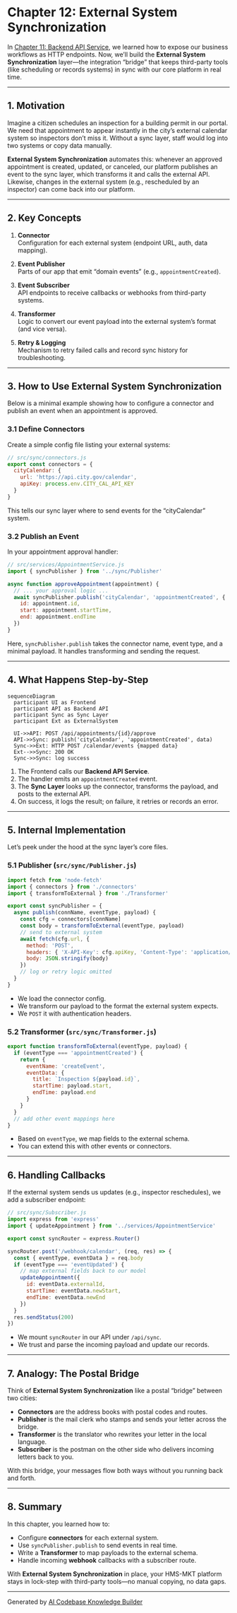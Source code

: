 # Chapter 12: External System Synchronization

In [Chapter 11: Backend API Service](11_backend_api_service_.md), we learned how to expose our business workflows as HTTP endpoints. Now, we’ll build the **External System Synchronization** layer—the integration “bridge” that keeps third-party tools (like scheduling or records systems) in sync with our core platform in real time.

---

## 1. Motivation

Imagine a citizen schedules an inspection for a building permit in our portal. We need that appointment to appear instantly in the city’s external calendar system so inspectors don’t miss it. Without a sync layer, staff would log into two systems or copy data manually.

**External System Synchronization** automates this: whenever an approved appointment is created, updated, or canceled, our platform publishes an event to the sync layer, which transforms it and calls the external API. Likewise, changes in the external system (e.g., rescheduled by an inspector) can come back into our platform.

---

## 2. Key Concepts

1. **Connector**  
   Configuration for each external system (endpoint URL, auth, data mapping).

2. **Event Publisher**  
   Parts of our app that emit “domain events” (e.g., `appointmentCreated`).

3. **Event Subscriber**  
   API endpoints to receive callbacks or webhooks from third-party systems.

4. **Transformer**  
   Logic to convert our event payload into the external system’s format (and vice versa).

5. **Retry & Logging**  
   Mechanism to retry failed calls and record sync history for troubleshooting.

---

## 3. How to Use External System Synchronization

Below is a minimal example showing how to configure a connector and publish an event when an appointment is approved.

### 3.1 Define Connectors

Create a simple config file listing your external systems:

```js
// src/sync/connectors.js
export const connectors = {
  cityCalendar: {
    url: 'https://api.city.gov/calendar',
    apiKey: process.env.CITY_CAL_API_KEY
  }
}
```
This tells our sync layer where to send events for the “cityCalendar” system.

### 3.2 Publish an Event

In your appointment approval handler:

```js
// src/services/AppointmentService.js
import { syncPublisher } from '../sync/Publisher'

async function approveAppointment(appointment) {
  // ... your approval logic ...
  await syncPublisher.publish('cityCalendar', 'appointmentCreated', {
    id: appointment.id,
    start: appointment.startTime,
    end: appointment.endTime
  })
}
```
Here, `syncPublisher.publish` takes the connector name, event type, and a minimal payload. It handles transforming and sending the request.

---

## 4. What Happens Step-by-Step

```mermaid
sequenceDiagram
  participant UI as Frontend
  participant API as Backend API
  participant Sync as Sync Layer
  participant Ext as ExternalSystem

  UI->>API: POST /api/appointments/{id}/approve
  API->>Sync: publish('cityCalendar', 'appointmentCreated', data)
  Sync->>Ext: HTTP POST /calendar/events {mapped data}
  Ext-->>Sync: 200 OK
  Sync->>Sync: log success
```

1. The Frontend calls our **Backend API Service**.  
2. The handler emits an `appointmentCreated` event.  
3. The **Sync Layer** looks up the connector, transforms the payload, and posts to the external API.  
4. On success, it logs the result; on failure, it retries or records an error.

---

## 5. Internal Implementation

Let’s peek under the hood at the sync layer’s core files.

### 5.1 Publisher (`src/sync/Publisher.js`)

```js
import fetch from 'node-fetch'
import { connectors } from './connectors'
import { transformToExternal } from './Transformer'

export const syncPublisher = {
  async publish(connName, eventType, payload) {
    const cfg = connectors[connName]
    const body = transformToExternal(eventType, payload)
    // send to external system
    await fetch(cfg.url, {
      method: 'POST',
      headers: { 'X-API-Key': cfg.apiKey, 'Content-Type': 'application/json' },
      body: JSON.stringify(body)
    })
    // log or retry logic omitted
  }
}
```

- We load the connector config.  
- We transform our payload to the format the external system expects.  
- We `POST` it with authentication headers.

### 5.2 Transformer (`src/sync/Transformer.js`)

```js
export function transformToExternal(eventType, payload) {
  if (eventType === 'appointmentCreated') {
    return {
      eventName: 'createEvent',
      eventData: {
        title: `Inspection ${payload.id}`,
        startTime: payload.start,
        endTime: payload.end
      }
    }
  }
  // add other event mappings here
}
```

- Based on `eventType`, we map fields to the external schema.  
- You can extend this with other events or connectors.

---

## 6. Handling Callbacks

If the external system sends us updates (e.g., inspector reschedules), we add a subscriber endpoint:

```js
// src/sync/Subscriber.js
import express from 'express'
import { updateAppointment } from '../services/AppointmentService'

export const syncRouter = express.Router()

syncRouter.post('/webhook/calendar', (req, res) => {
  const { eventType, eventData } = req.body
  if (eventType === 'eventUpdated') {
    // map external fields back to our model
    updateAppointment({
      id: eventData.externalId,
      startTime: eventData.newStart,
      endTime: eventData.newEnd
    })
  }
  res.sendStatus(200)
})
```
- We mount `syncRouter` in our API under `/api/sync`.  
- We trust and parse the incoming payload and update our records.

---

## 7. Analogy: The Postal Bridge

Think of **External System Synchronization** like a postal “bridge” between two cities:

- **Connectors** are the address books with postal codes and routes.  
- **Publisher** is the mail clerk who stamps and sends your letter across the bridge.  
- **Transformer** is the translator who rewrites your letter in the local language.  
- **Subscriber** is the postman on the other side who delivers incoming letters back to you.

With this bridge, your messages flow both ways without you running back and forth.

---

## 8. Summary

In this chapter, you learned how to:

- Configure **connectors** for each external system.  
- Use `syncPublisher.publish` to send events in real time.  
- Write a **Transformer** to map payloads to the external schema.  
- Handle incoming **webhook** callbacks with a subscriber route.

With **External System Synchronization** in place, your HMS-MKT platform stays in lock-step with third-party tools—no manual copying, no data gaps.

---

Generated by [AI Codebase Knowledge Builder](https://github.com/The-Pocket/Tutorial-Codebase-Knowledge)